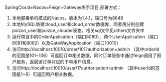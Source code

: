 SpringCloud+Nacos+Feign+Gateway练手项目
部署方式：

 1. 本地部署单机模式的Nacos，版本为1.4.1，端口号为8848
 2. 本地MySQL新建cloud_user和cloud_order数据库，两者再分别创建poizon_user和poizon_clouder表格，相关sql文件见others文件夹中
 3. 运行项目中的OrderApplication（端口8080）、两个UserApplication（端口8081和8082）以及GateWayApplication（端口10010）
 4. 访问http://localhost:10010/order/101?authorization=admin （其中orderId的范围是101~106）可返回订单相关数据，同时订单服务中通过feign调用了用户服务，返回该订单对应的下单用户信息。
 5. 访问http://localhost:10010/user/1?authorization=admin （其中userId的范围是1~6）可返回用户相关数据。
